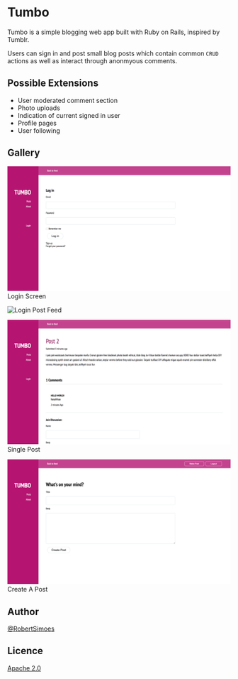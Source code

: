 # Tumbo

Tumbo is a simple blogging web app built with Ruby on Rails, inspired by Tumblr.

Users can sign in and post small blog posts which contain common `CRUD` actions as well as interact through anonmyous comments. 

## Possible Extensions

- User moderated comment section
- Photo uploads
- Indication of current signed in user
- Profile pages
- User following 

## Gallery 

![Login](screen_login.png)
Login Screen

![Login](post_feed.png)
Post Feed

![Login](screen_post_show.png)
Single Post

![Login](screen_create_post.png)
Create A Post

## Author

[@RobertSimoes](www.robertsimoes.com)

## Licence

[Apache 2.0](https://www.apache.org/licenses/LICENSE-2.0)
